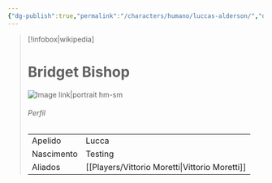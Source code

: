 ```yaml
---
{"dg-publish":true,"permalink":"/characters/humano/luccas-alderson/","dgPassFrontmatter":true}
---
```



> [!infobox|wikipedia]
> # Bridget Bishop
> ![Image link|portrait hm-sm](https://cdn.geekwire.com/wp-content/uploads/2015/07/mrrobotepisode6-620x349.jpg)
> ###### Perfil
> |||
> | ---- | ---- |
> | Apelido | Lucca |
> | Nascimento | Testing |
> | Aliados | [[Players/Vittorio Moretti\|Vittorio Moretti]] |

